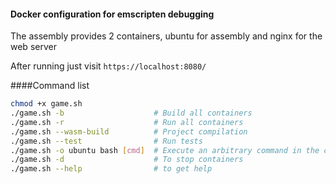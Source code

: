 #### Docker configuration for emscripten debugging
The assembly provides 2 containers, ubuntu for assembly and nginx for the web server

After running just visit `https://localhost:8080/`

####Command list
```bash
chmod +x game.sh
./game.sh -b                    # Build all containers
./game.sh -r                    # Run all containers
./game.sh --wasm-build          # Project compilation
./game.sh --test                # Run tests
./game.sh -o ubuntu bash [cmd]  # Execute an arbitrary command in the container
./game.sh -d                    # To stop containers
./game.sh --help                # to get help
```
